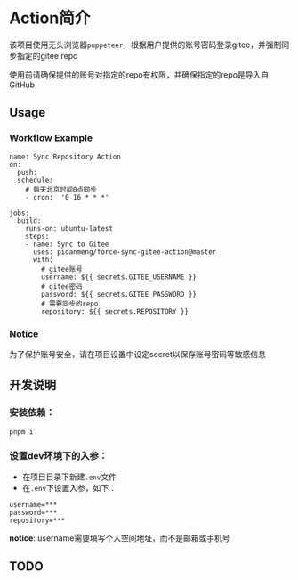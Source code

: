 # Action简介

该项目使用无头浏览器`puppeteer`，根据用户提供的账号密码登录gitee，并强制同步指定的gitee repo

使用前请确保提供的账号对指定的repo有权限，并确保指定的repo是导入自GitHub

## Usage

### Workflow Example

```
name: Sync Repository Action
on:
  push:
  schedule:
    # 每天北京时间0点同步
    - cron:  '0 16 * * *'

jobs:
  build:
    runs-on: ubuntu-latest
    steps:
    - name: Sync to Gitee
      uses: pidanmeng/force-sync-gitee-action@master
      with:
        # gitee账号
        username: ${{ secrets.GITEE_USERNAME }}
        # gitee密码
        password: ${{ secrets.GITEE_PASSWORD }}
        # 需要同步的repo
        repository: ${{ secrets.REPOSITORY }}
```

### Notice

为了保护账号安全，请在项目设置中设定secret以保存账号密码等敏感信息

## 开发说明

### 安装依赖：

```
pnpm i
```

### 设置dev环境下的入参：

- 在项目目录下新建`.env`文件
- 在`.env`下设置入参，如下：

```
username=***
password=***
repository=***
```

**notice**: username需要填写个人空间地址，而不是邮箱或手机号

## TODO
